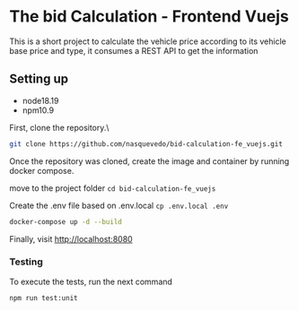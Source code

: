 # The bid Calculation - Frontend Vuejs

This is a short project to calculate the vehicle price according to its vehicle base price and type, it consumes a REST API to get the information 

## Setting up
- node18.19
- npm10.9

First, clone the repository.\

```sh
git clone https://github.com/nasquevedo/bid-calculation-fe_vuejs.git
```

Once the repository was cloned, create the image and container by running docker compose.

move to the project folder ```cd bid-calculation-fe_vuejs```

Create the .env file based on .env.local ```cp .env.local .env```

```sh
docker-compose up -d --build
````

Finally, visit [http://localhost:8080](HTTP://localhost:8080)

### Testing

To execute the tests, run the next command
```sh
npm run test:unit
```
